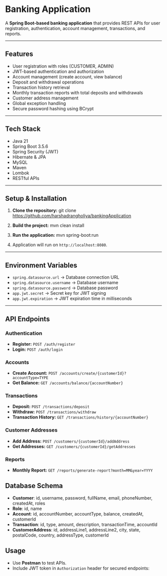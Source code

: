 # Banking Application

A **Spring Boot-based banking application** that provides REST APIs for user registration, authentication, account management, transactions, and reports.

---

## Features

- User registration with roles (CUSTOMER, ADMIN)
- JWT-based authentication and authorization
- Account management (create account, view balance)
- Deposit and withdrawal operations
- Transaction history retrieval
- Monthly transaction reports with total deposits and withdrawals
- Customer address management
- Global exception handling
- Secure password hashing using BCrypt

---

## Tech Stack

- Java 21
- Spring Boot 3.5.6
- Spring Security (JWT)
- Hibernate & JPA
- MySQL
- Maven
- Lombok
- RESTful APIs

---

## Setup & Installation

1. **Clone the repository:**
    git clone https://github.com/harshadrangholiya/bankingApplication

2. **Build the project:**
    mvn clean install

4. **Run the application:**
    mvn spring-boot:run

5. Application will run on `http://localhost:8080`.

---

## Environment Variables

- `spring.datasource.url` → Database connection URL
- `spring.datasource.username` → Database username
- `spring.datasource.password` → Database password
- `app.jwt.secret` → Secret key for JWT signing
- `app.jwt.expiration` → JWT expiration time in milliseconds

---

## API Endpoints

### Authentication

- **Register:** `POST /auth/register`
- **Login:** `POST /auth/login`

### Accounts

- **Create Account:** `POST /accounts/create/{customerId}?accountType=TYPE`
- **Get Balance:** `GET /accounts/balance/{accountNumber}`

### Transactions

- **Deposit:** `POST /transactions/deposit`
- **Withdraw:** `POST /transactions/withdraw`
- **Transaction History:** `GET /transactions/history/{accountNumber}`

### Customer Addresses

- **Add Address:** `POST /customers/{customerId}/addAddress`
- **Get Addresses:** `GET /customers/{customerId}/getAddresses`

### Reports

- **Monthly Report:** `GET /reports/generate-report?month=MM&year=YYYY`


## Database Schema

- **Customer**: id, username, password, fullName, email, phoneNumber, createdAt, roles
- **Role**: id, name
- **Account**: id, accountNumber, accountType, balance, createdAt, customerId
- **Transaction**: id, type, amount, description, transactionTime, accountId
- **CustomerAddress**: id, addressLine1, addressLine2, city, state, postalCode, country, addressType, customerId

## Usage

- Use **Postman** to test APIs.
- Include JWT token in `Authorization` header for secured endpoints:
